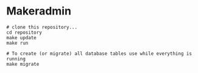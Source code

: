 Makeradmin
==========

~~~
# clone this repository...
cd repository
make update
make run

# To create (or migrate) all database tables use while everything is running
make migrate
~~~
